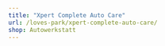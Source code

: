```yaml
---
title: "Xpert Complete Auto Care"
url: /loves-park/xpert-complete-auto-care/
shop: Autowerkstatt
---
```

